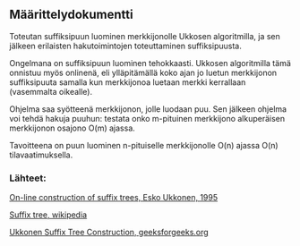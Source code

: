 ## Määrittelydokumentti

Toteutan suffiksipuun luominen merkkijonolle Ukkosen algoritmilla, ja sen jälkeen erilaisten hakutoimintojen toteuttaminen suffiksipuusta.

Ongelmana on suffiksipuun luominen tehokkaasti. Ukkosen algoritmilla tämä onnistuu myös onlinenä, eli ylläpitämällä koko ajan jo luetun merkkijonon suffiksipuuta samalla kun merkkijonoa luetaan merkki kerrallaan (vasemmalta oikealle).

Ohjelma saa syötteenä merkkijonon, jolle luodaan puu.
Sen jälkeen ohjelma voi tehdä hakuja puuhun: testata onko m-pituinen merkkijono alkuperäisen merkkijonon osajono O(m) ajassa.

Tavoitteena on puun luominen n-pituiselle merkkijonolle O(n) ajassa O(n) tilavaatimuksella.


### Lähteet:
[On-line construction of suffix trees, Esko Ukkonen, 1995](https://www.cs.helsinki.fi/u/ukkonen/SuffixT1withFigs.pdf)

[Suffix tree, wikipedia](https://en.wikipedia.org/wiki/Suffix_tree)

[Ukkonen Suffix Tree Construction, geeksforgeeks.org](https://www.geeksforgeeks.org/ukkonens-suffix-tree-construction-part-1/)
